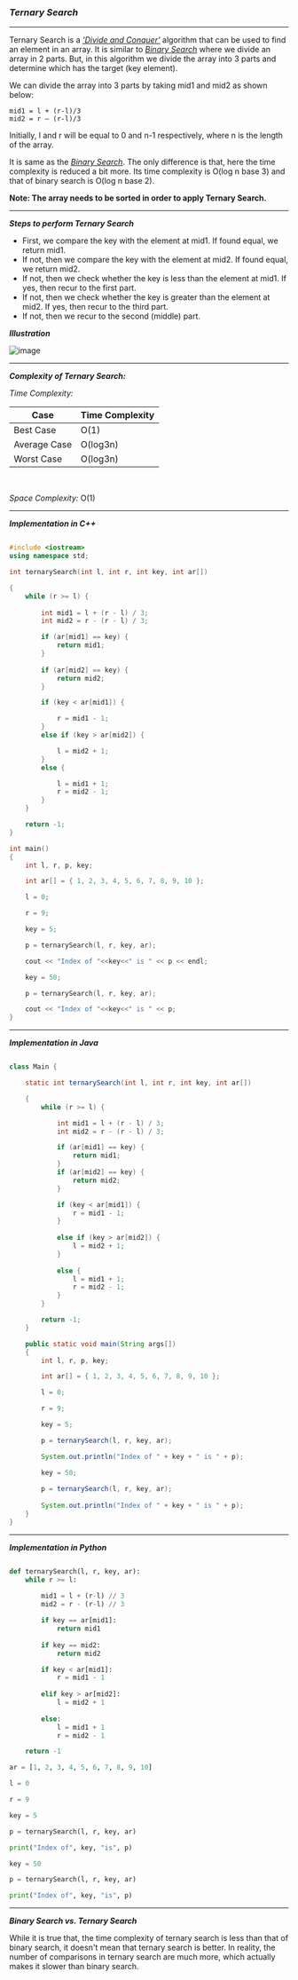 ### ***Ternary Search***

<hr>

Ternary Search is a [_'Divide and Conquer'_](https://github.com/HimeshKohad/Sorting_Algos/blob/main/Algorithms/DivideAndConquer.md) algorithm that can be used to find
an element in an array. It is similar to [_Binary Search_](https://github.com/HimeshKohad/Searching_Algorithms/blob/main/Algorithms/BinarySearch.md) where we divide an
array in 2 parts. But, in this algorithm we divide the array into 3 parts and determine which has the target (key element). 

We can divide the array into 3 parts by taking mid1 and mid2 as shown below:

```
mid1 = l + (r-l)/3 
mid2 = r – (r-l)/3 
```
Initially, l and r will be equal to 0 and n-1 respectively, where n is the length of the array. 

It is same as the [_Binary Search_](https://github.com/HimeshKohad/Searching_Algorithms/blob/main/Algorithms/BinarySearch.md). The only difference is that, here the
time complexity is reduced a bit more. Its time complexity is O(log n base 3) and that of binary search is O(log n base 2).

**Note: The array needs to be sorted in order to apply Ternary Search.**

<hr>

***Steps to perform Ternary Search***

- First, we compare the key with the element at mid1. If found equal, we return mid1.
- If not, then we compare the key with the element at mid2. If found equal, we return mid2.
- If not, then we check whether the key is less than the element at mid1. If yes, then recur to the first part.
- If not, then we check whether the key is greater than the element at mid2. If yes, then recur to the third part.
- If not, then we recur to the second (middle) part.

***Illustration***

![image](https://user-images.githubusercontent.com/107066424/211891908-3ab1c952-fc0e-4bb4-8a01-9e99ed9b5836.png)

<hr>

***Complexity of Ternary Search:***

_Time Complexity:_

| Case | Time Complexity |
|------|------|
|Best Case|O(1)|
|Average Case|O(log3n)|
|Worst Case|O(log3n)|

<br>

_Space Complexity:_ O(1) 

<hr>

***Implementation in C++***

```cpp

#include <iostream>
using namespace std;

int ternarySearch(int l, int r, int key, int ar[])

{
	while (r >= l) {
  
		int mid1 = l + (r - l) / 3;
		int mid2 = r - (r - l) / 3;

		if (ar[mid1] == key) {
			return mid1;
		}
    
		if (ar[mid2] == key) {
			return mid2;
		}

		if (key < ar[mid1]) {

			r = mid1 - 1;
		}
		else if (key > ar[mid2]) {

			l = mid2 + 1;
		}
		else {

			l = mid1 + 1;
			r = mid2 - 1;
		}
	}

	return -1;
}

int main()
{
	int l, r, p, key;

	int ar[] = { 1, 2, 3, 4, 5, 6, 7, 8, 9, 10 };

	l = 0;

	r = 9;

	key = 5;

	p = ternarySearch(l, r, key, ar);

	cout << "Index of "<<key<<" is " << p << endl;

	key = 50;

	p = ternarySearch(l, r, key, ar);

	cout << "Index of "<<key<<" is " << p;
}

```

<hr>

***Implementation in Java***

```java

class Main {

	static int ternarySearch(int l, int r, int key, int ar[])

	{
		while (r >= l) {

			int mid1 = l + (r - l) / 3;
			int mid2 = r - (r - l) / 3;

			if (ar[mid1] == key) {
				return mid1;
			}
			if (ar[mid2] == key) {
				return mid2;
			}

			if (key < ar[mid1]) {
				r = mid1 - 1;
			}
      
			else if (key > ar[mid2]) {
				l = mid2 + 1;
			}
      
			else {
				l = mid1 + 1;
				r = mid2 - 1;
			}
		}

		return -1;
	}

	public static void main(String args[])
	{
		int l, r, p, key;

		int ar[] = { 1, 2, 3, 4, 5, 6, 7, 8, 9, 10 };

		l = 0;

		r = 9;

		key = 5;

		p = ternarySearch(l, r, key, ar);

		System.out.println("Index of " + key + " is " + p);

		key = 50;
    
		p = ternarySearch(l, r, key, ar);
    
		System.out.println("Index of " + key + " is " + p);
	}
}

```

<hr>

***Implementation in Python***

```python

def ternarySearch(l, r, key, ar):
	while r >= l:
		
		mid1 = l + (r-l) // 3
		mid2 = r - (r-l) // 3

		if key == ar[mid1]:
			return mid1
      
		if key == mid2:
			return mid2

		if key < ar[mid1]:
			r = mid1 - 1
      
		elif key > ar[mid2]:
			l = mid2 + 1
      
		else:
			l = mid1 + 1
			r = mid2 - 1

	return -1

ar = [1, 2, 3, 4, 5, 6, 7, 8, 9, 10]

l = 0

r = 9

key = 5

p = ternarySearch(l, r, key, ar)

print("Index of", key, "is", p)

key = 50

p = ternarySearch(l, r, key, ar)

print("Index of", key, "is", p)

```

<hr>

***Binary Search vs. Ternary Search***

While it is true that, the time complexity of ternary search is less than that of binary search, it doesn't mean that ternary search is better. In reality, the number
of comparisons in ternary search are much more, which actually makes it slower than binary search.

